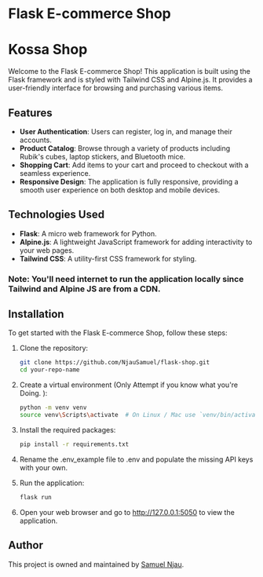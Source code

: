 # Flask E-commerce Shop

# Kossa Shop

Welcome to the Flask E-commerce Shop! This application is built using the Flask framework and is styled with Tailwind CSS and Alpine.js. It provides a user-friendly interface for browsing and purchasing various items.

## Features

- **User Authentication**: Users can register, log in, and manage their accounts.
- **Product Catalog**: Browse through a variety of products including Rubik's cubes, laptop stickers, and Bluetooth mice.
- **Shopping Cart**: Add items to your cart and proceed to checkout with a seamless experience.
- **Responsive Design**: The application is fully responsive, providing a smooth user experience on both desktop and mobile devices.

## Technologies Used

- **Flask**: A micro web framework for Python.
- **Alpine.js**: A lightweight JavaScript framework for adding interactivity to your web pages.
- **Tailwind CSS**: A utility-first CSS framework for styling.

### Note: You'll need internet to run the application locally since Tailwind and Alpine JS are from a CDN. 

## Installation

To get started with the Flask E-commerce Shop, follow these steps:

1. Clone the repository:
   ```bash
   git clone https://github.com/NjauSamuel/flask-shop.git
   cd your-repo-name

   ```

2. Create a virtual environment (Only Attempt if you know what you're Doing. ):
    ```bash
    python -m venv venv
    source venv\Scripts\activate  # On Linux / Mac use `venv/bin/activate`
    ```

3. Install the required packages:
    ```bash
    pip install -r requirements.txt
    ```

4. Rename the .env_example file to .env and populate the missing API keys with your own. 

5. Run the application:
    ```bash
    flask run
    ```

6. Open your web browser and go to http://127.0.0.1:5050 to view the application.


## Author

This project is owned and maintained by [Samuel Njau](https://www.linkedin.com/in/samuel-njau/).

